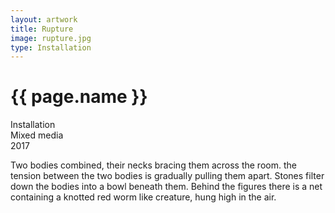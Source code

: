 ```yaml
---
layout: artwork
title: Rupture
image: rupture.jpg
type: Installation
---
```


# {{ page.name }}

Installation  
Mixed media  
2017  

Two bodies combined, their necks bracing them across the room. the tension between the two bodies is gradually pulling them apart. Stones filter down the bodies into a bowl beneath them. Behind the figures there is a net containing a knotted red worm like creature, hung high in the air.
